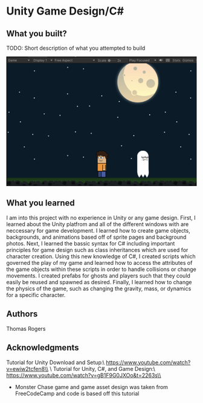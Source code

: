 # Unity Game Design/C#

## What you built? 

TODO: Short description of what you attempted to build

![Alt text](/screenshot.png?raw=true "Optional Title")

## What you learned

I am into this project with no experience in Unity or any game design. First, I learned about the Unity platfrom and all of the different windows with are neccessary for game development. I learned how to create game objects, backgrounds, and animations based off of sprite pages and background photos. Next, I learned the bassic syntax for C# including important principles for game design such as class inheritances which are used for character creation. Using this new knowledge of C#, I created scripts which governed the play of my game and learned how to access the attributes of the game objects within these scripts in order to handle collisions or change movements. I created prefabs for ghosts and players such that they could easily be reused and spawned as desired. Finally, I learned how to change the physics of the game, such as changing the gravity, mass, or dynamics for a specific character. 

## Authors

Thomas Rogers

## Acknowledgments

Tutorial for Unity Download and Setup:\\
https://www.youtube.com/watch?v=ewiw2tcfen8\\
\\
Tutorial for Unity, C#, and Game Design:\\
https://www.youtube.com/watch?v=gB1F9G0JXOo&t=2263s\\
* Monster Chase game and game asset design was taken from FreeCodeCamp and code is based off this tutorial


